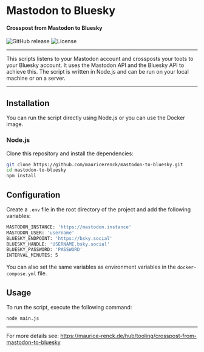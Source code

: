 # Mastodon to Bluesky
#### Crosspost from Mastodon to Bluesky

![GitHub release](https://img.shields.io/github/release/mauricerenck/mastodon-to-bluesky.svg?maxAge=1800) ![License](https://img.shields.io/github/license/mashape/apistatus.svg)

---

This scripts listens to your Mastodon account and crossposts your toots to your Bluesky account. It uses the Mastodon API and the Bluesky API to achieve this. The script is written in Node.js and can be run on your local machine or on a server.

---

## Installation

You can run the script directly using Node.js or you can use the Docker image.

### Node.js

Clone this repository and install the dependencies:

```bash
git clone https://github.com/mauricerenck/mastodon-to-bluesky.git
cd mastodon-to-bluesky
npm install
```

## Configuration

Create a `.env` file in the root directory of the project and add the following variables:

```bash
MASTODON_INSTANCE: 'https://mastodon.instance'
MASTODON_USER: 'username'
BLUESKY_ENDPOINT: 'https://bsky.social'
BLUESKY_HANDLE: 'USERNAME.bsky.social'
BLUESKY_PASSWORD: 'PASSWORD'
INTERVAL_MINUTES: 5
```

You can also set the same variables as environment variables in the `docker-compose.yml` file.

## Usage

To run the script, execute the following command:

```bash
node main.js
```

---

For more details see: https://maurice-renck.de/hub/tooling/crosspost-from-mastodon-to-bluesky
